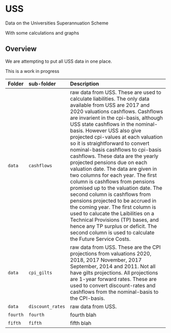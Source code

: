 # USS
Data on the Universities Superannuation Scheme

With some calculations and graphs

## Overview

We are attempting to put all USS data in one place.

This is a work in progress


| Folder | sub-folder | Description  |
|:--|:--|:--|
| `data`   | `cashflows`   |raw data from USS. These are used to calculate liabilities. The only data available from USS are 2017 and 2020 valuations cashflows. Cashflows are invarient in the cpi-basis, although USS state cashflows in the nominal-basis. However USS also give projected cpi-values at each valuation so it is straightforward to convert nominal-basis cashflows to cpi-basis cashflows. These data are the yearly projected pensions due on each valuation date. The data are given in two columns for each year. The first column is cashflows from pensions promised up to the valuation date. The second column is cashflows from pensions projected to be accrued in the coming year. The first column is used to calucate the Laibilities on a Technical Provisions (TP) bases, and hence any TP surplus or deficit. The second column is used to calculate the Future Service Costs.   |   
| `data`  |`cpi_gilts`  |  raw data from USS. These are the CPI projections from valuations 2020, 2018, 2017 November, 2017 September, 2014 and 2011. Not all have gilts projections. All projections are 1-year forward rates. These are used to convert discount-rates and cashflows from the nominal-basis to the CPI-basis.  |
| `data`  |`discount_rates`  | raw data from USS. |  
| `fourth` |`fourth` | fourth blah |
| `fifth` |`fifth` | fifth blah|

